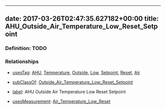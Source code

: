
---
date: 2017-03-26T02:47:35.627182+00:00
title: AHU_Outside_Air_Temperature_Low_Reset_Setpoint
---
### Definition: TODO

### Relationships

* [usesTag](https://brickschema.org/schema/1.0/BrickFrame#usesTag): [AHU](https://brickschema.org/schema/1.0/BrickTag#AHU), [Temperature](https://brickschema.org/schema/1.0/BrickTag#Temperature), [Outside](https://brickschema.org/schema/1.0/BrickTag#Outside), [Low](https://brickschema.org/schema/1.0/BrickTag#Low), [Setpoint](https://brickschema.org/schema/1.0/BrickTag#Setpoint), [Reset](https://brickschema.org/schema/1.0/BrickTag#Reset), [Air](https://brickschema.org/schema/1.0/BrickTag#Air)

* [subClassOf](http://www.w3.org/2000/01/rdf-schema#subClassOf): [Outside_Air_Temperature_Low_Reset_Setpoint](https://brickschema.org/schema/1.0/Brick#Outside_Air_Temperature_Low_Reset_Setpoint)

* [label](http://www.w3.org/2000/01/rdf-schema#label): AHU Outside Air Temperature Low Reset Setpoint

* [usesMeasurement](https://brickschema.org/schema/1.0/BrickFrame#usesMeasurement): [Air_Temperature_Low_Reset](https://brickschema.org/schema/1.0/Brick#Air_Temperature_Low_Reset)
